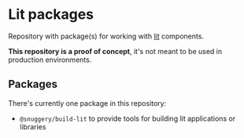 # Lit packages

Repository with package(s) for working with [lit](https://lit.dev) components.

**This repository is a proof of concept**, it's not meant to be used in production environments.

## Packages

There's currently one package in this repository:

- `@snuggery/build-lit` to provide tools for building lit applications or libraries
